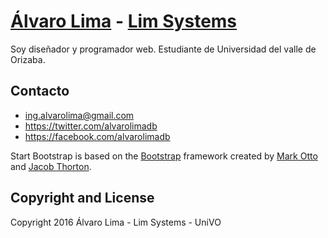 # [Álvaro Lima](http://limcode.com/webmaster) - [Lim Systems](http://limcode.com)

Soy diseñador y programador web. Estudiante de Universidad del valle de Orizaba.

## Contacto


* ing.alvarolima@gmail.com
* https://twitter.com/alvarolimadb
* https://facebook.com/alvarolimadb

Start Bootstrap is based on the [Bootstrap](http://getbootstrap.com/) framework created by [Mark Otto](https://twitter.com/mdo) and [Jacob Thorton](https://twitter.com/fat).

## Copyright and License

Copyright 2016 Álvaro Lima - Lim Systems - UniVO


